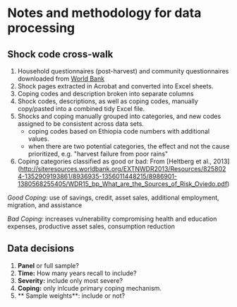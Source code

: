 # Notes and methodology for data processing

## Shock code cross-walk
1. Household questionnaires (post-harvest) and community questionnaires downloaded from [World Bank](http://econ.worldbank.org/WBSITE/EXTERNAL/EXTDEC/EXTRESEARCH/EXTLSMS/0,,contentMDK:23635478~pagePK:64168445~piPK:64168309~theSitePK:3358997,00.html)
2. Shock pages extracted in Acrobat and converted into Excel sheets.
3. Coping codes and description broken into separate columns
4. Shock codes, descriptions, as well as coping codes, manually copy/pasted into a combined tidy Excel file.
5. Shocks and coping manually grouped into categories, and new codes assigned to be consistent across data sets.  
    - coping codes based on Ethiopia code numbers with additional values.
    - when there are two potential categories, the effect and not the cause prioritized, e.g. "harvest failure from poor rains"
6. Coping categories classified as good or bad:
   From [Heltberg et al., 2013]
(http://siteresources.worldbank.org/EXTNWDR2013/Resources/8258024-1352909193861/8936935-1356011448215/8986901-1380568255405/WDR15_bp_What_are_the_Sources_of_Risk_Oviedo.pdf)

*Good Coping:* use of savings, credit, asset sales, additional employment, 
migration, and assistance

*Bad Coping:* increases vulnerability compromising health and education 
expenses, productive asset sales, consumption reduction 

## Data decisions
1. **Panel** or full sample?
2. **Time:** How many years recall to include?
3. **Severity:** include only most severe?
4. **Coping:** only inlcude primary coping mechanism.
5. ** Sample weights**: include or not?

